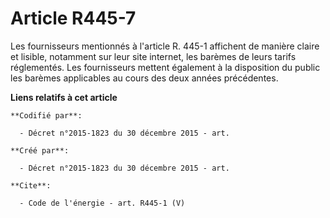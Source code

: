 # Article R445-7

Les fournisseurs mentionnés à l'article R. 445-1 affichent de manière claire et lisible, notamment sur leur site internet,
les barèmes de leurs tarifs réglementés. Les fournisseurs mettent également à la disposition du public les barèmes
applicables au cours des deux années précédentes.

**Liens relatifs à cet article**

	**Codifié par**:

	  - Décret n°2015-1823 du 30 décembre 2015 - art.

	**Créé par**:

	  - Décret n°2015-1823 du 30 décembre 2015 - art.

	**Cite**:

	  - Code de l'énergie - art. R445-1 (V)
